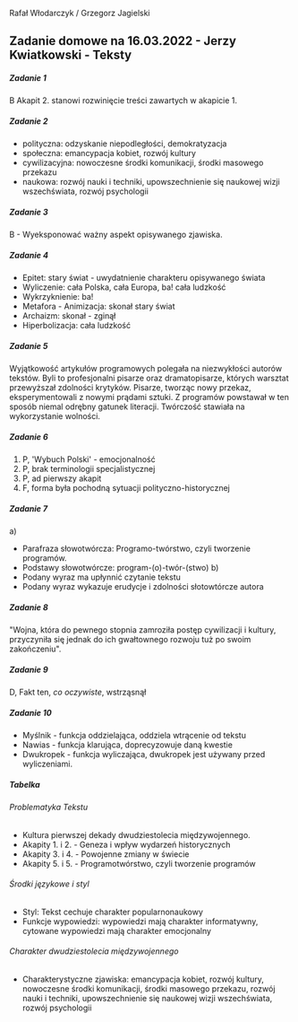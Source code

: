 Rafał Włodarczyk / Grzegorz Jagielski
## Zadanie domowe na 16.03.2022 - Jerzy Kwiatkowski - Teksty
##### Zadanie 1
B Akapit 2\. stanowi rozwinięcie treści zawartych w akapicie 1\.
##### Zadanie 2
- polityczna: odzyskanie niepodległości, demokratyzacja
- społeczna: emancypacja kobiet, rozwój kultury
- cywilizacyjna: nowoczesne środki komunikacji, środki masowego przekazu
- naukowa: rozwój nauki i techniki, upowszechnienie się naukowej wizji wszechświata, rozwój psychologii
##### Zadanie 3
B - Wyeksponować ważny aspekt opisywanego zjawiska.
##### Zadanie 4
- Epitet: stary świat - uwydatnienie charakteru opisywanego świata
- Wyliczenie: cała Polska, cała Europa, ba! cała ludzkość
- Wykrzyknienie: ba!
- Metafora - Animizacja: skonał stary świat
- Archaizm: skonał - zginął
- Hiperbolizacja: cała ludzkość
##### Zadanie 5
Wyjątkowość artykułów programowych polegała na niezwykłości autorów tekstów. Byli to profesjonalni
pisarze oraz dramatopisarze, których warsztat przewyższał zdolności krytyków. Pisarze, tworząc nowy
przekaz, eksperymentowali z nowymi prądami sztuki. Z programów powstawał w ten sposób niemal 
odrębny gatunek literacji. Twórczość stawiała na wykorzystanie wolności.
##### Zadanie 6
1. P, 'Wybuch Polski' - emocjonalność
2. P, brak terminologii specjalistycznej
3. P, ad pierwszy akapit
4. F, forma była pochodną sytuacji polityczno-historycznej
##### Zadanie 7
a)  
- Parafraza słowotwórcza: Programo-twórstwo, czyli tworzenie programów.
- Podstawy słowotwórcze: program-(o)-twór-(stwo)
b)  
- Podany wyraz ma upłynnić czytanie tekstu
- Podany wyraz wykazuje erudycje i zdolności słotowtórcze autora
##### Zadanie 8
"Wojna, która do pewnego stopnia zamroziła postęp cywilizacji i kultury, przyczyniła się jednak do ich gwałtownego rozwoju tuż po swoim zakończeniu".
##### Zadanie 9
D, Fakt ten, *co oczywiste*, wstrząsnął
##### Zadanie 10
- Myślnik - funkcja oddzielająca, oddziela wtrącenie od tekstu
- Nawias - funkcja klarująca, doprecyzowuje daną kwestie
- Dwukropek - funkcja wyliczająca, dwukropek jest używany przed wyliczeniami.

##### Tabelka
###### Problematyka Tekstu
- Kultura pierwszej dekady dwudziestolecia międzywojennego.
- Akapity 1\. i  2\. - Geneza i wpływ wydarzeń historycznych
- Akapity 3\. i  4\. - Powojenne zmiany w świecie
- Akapity 5\. i  5\. - Programotwórstwo, czyli tworzenie programów
###### Środki językowe i styl
- Styl: Tekst cechuje charakter popularnonaukowy
- Funkcje wypowiedzi: wypowiedzi mają charakter informatywny, cytowane wypowiedzi mają charakter emocjonalny
###### Charakter dwudziestolecia międzywojennego
- Charakterystyczne zjawiska: emancypacja kobiet, rozwój kultury, nowoczesne środki komunikacji, środki masowego przekazu, 
rozwój nauki i techniki, upowszechnienie się naukowej wizji wszechświata, rozwój psychologii
